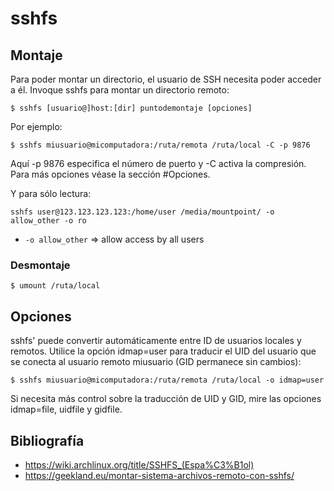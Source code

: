 # sshfs



## Montaje

Para poder montar un directorio, el usuario de SSH necesita poder acceder a él. Invoque sshfs para montar un directorio remoto:

    $ sshfs [usuario@]host:[dir] puntodemontaje [opciones]

Por ejemplo:

    $ sshfs miusuario@micomputadora:/ruta/remota /ruta/local -C -p 9876

Aquí -p 9876 especifica el número de puerto y -C activa la compresión. Para más opciones véase la sección #Opciones.

Y para sólo lectura:

    sshfs user@123.123.123.123:/home/user /media/mountpoint/ -o allow_other -o ro

 * `-o allow_other` => allow access by all users

### Desmontaje

    $ umount /ruta/local

## Opciones

sshfs' puede convertir automáticamente entre ID de usuarios locales y remotos. Utilice la opción idmap=user para traducir el UID del usuario que se conecta al usuario remoto miusuario (GID permanece sin cambios):

    $ sshfs miusuario@micomputadora:/ruta/remota /ruta/local -o idmap=user

Si necesita más control sobre la traducción de UID y GID, mire las opciones idmap=file, uidfile y gidfile.


Bibliografía
------------
 * https://wiki.archlinux.org/title/SSHFS_(Espa%C3%B1ol)
 * https://geekland.eu/montar-sistema-archivos-remoto-con-sshfs/